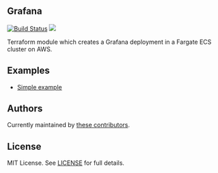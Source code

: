 ## Grafana

[![Build Status](https://travis-ci.com/telia-oss/terraform-aws-grafana.svg?branch=master)](https://travis-ci.com/telia-oss/terraform-aws-grafana)
![](https://img.shields.io/maintenance/yes/2018.svg) 

Terraform module which creates a Grafana deployment in a Fargate ECS cluster on AWS.

## Examples

* [Simple example](/examples/default/example.tf)

## Authors

Currently maintained by [these contributors](graphs/contributors).

## License

MIT License. See [LICENSE](LICENSE) for full details.